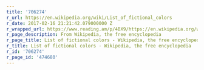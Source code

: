 ```yaml
---
title: '706274'
r_url: https://en.wikipedia.org/wiki/List_of_fictional_colors
r_date: 2017-02-16 21:21:42.079000000 Z
r_wrapped_url: https://www.reading.am/p/4BX9/https://en.wikipedia.org/wiki/List_of_fictional_colors
r_page_description: From Wikipedia, the free encyclopedia
r_page_title: List of fictional colors - Wikipedia, the free encyclopedia
r_title: List of fictional colors - Wikipedia, the free encyclopedia
r_id: '706274'
r_page_id: '474680'
---
```


